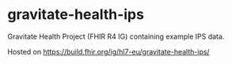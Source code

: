 # gravitate-health-ips

Gravitate Health Project (FHIR R4 IG) containing example IPS data.

Hosted on https://build.fhir.org/ig/hl7-eu/gravitate-health-ips/




